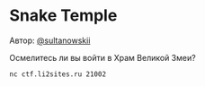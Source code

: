 # Snake Temple
Автор: [@sultanowskii](http://t.me/sultanowskii)

Осмелитесь ли вы войти в Храм Великой Змеи?

`nc ctf.li2sites.ru 21002`
